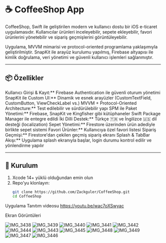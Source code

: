 # ☕️ CoffeeShop App

CoffeeShop, Swift ile geliştirilen modern ve kullanıcı dostu bir iOS e-ticaret uygulamasıdır. Kullanıcılar ürünleri inceleyebilir, sepete ekleyebilir, favori ürünlerini yönetebilir ve sipariş geçmişlerini görüntüleyebilir.

Uygulama, MVVM mimarisi ve protocol-oriented programlama yaklaşımıyla geliştirilmiştir. SnapKit ile arayüz kurulumu yapılmış, Firebase altyapısı ile kimlik doğrulama, veri yönetimi ve güvenli kullanıcı işlemleri sağlanmıştır.

---

## 📦 Özellikler

Kullanıcı Girişi & Kayıt:** Firebase Authentication ile güvenli oturum yönetimi
SnapKit ile Custom UI:** Dinamik ve esnek arayüzler (CustomTextField, CustomButton, ViewCheckLabel vs.)
MVVM + Protocol-Oriented Architecture:** Test edilebilir ve sürdürülebilir yapı
SPM ile Paket Yönetimi:** Firebase, SnapKit ve Kingfisher gibi kütüphaneler Swift Package Manager ile entegre edildi
İki Dilli Destek:** Türkçe 🇹🇷 ve İngilizce 🇺🇸 dil desteği (localization)
Sepet Yönetimi:** Firestore üzerinden ürün adediyle birlikte sepet sistemi
Favori Ürünler:** Kullanıcıya özel favori listesi
Sipariş Geçmişi:** Firestore'dan çekilen geçmiş sipariş ekranı
Splash & TabBar Akışı:** Uygulama splash ekranıyla başlar, login durumu kontrol edilir ve yönlendirme yapılır

---

## 🔧 Kurulum

1. Xcode 14+ yüklü olduğundan emin olun
2. Repo’yu klonlayın:
   ```bash
   git clone https://github.com/Zackguler/CoffeeShop.git
   cd CoffeeShop


Uygulama Tanıtım videosu
https://youtu.be/wac7oXSwyac

Ekran Görüntüleri

![IMG_3438](https://github.com/user-attachments/assets/90ab39be-0cc4-417e-8561-f18f18943585)
![IMG_3439](https://github.com/user-attachments/assets/3d6ccc25-23a9-492f-b3f0-4cd108308e3e)
![IMG_3440](https://github.com/user-attachments/assets/aca44a40-17d0-41f5-8af9-916541d9a831)
![IMG_3441](https://github.com/user-attachments/assets/dccac514-177f-4856-8d46-0e40609177a0)
![IMG_3442](https://github.com/user-attachments/assets/193b5bf1-1e64-4960-90cc-5682349c9420)
![IMG_3444](https://github.com/user-attachments/assets/9c151200-e2ad-43ac-83bf-7e75c586e98f)
![IMG_3443](https://github.com/user-attachments/assets/76388db8-3f15-449e-a76a-b01b788b7b4f)
![IMG_3445](https://github.com/user-attachments/assets/49be7a3c-83fc-4d7e-918f-d704c04c5e9f)
![IMG_3448](https://github.com/user-attachments/assets/a5e23875-d6fd-4014-ae58-38672a55fe0a)
![IMG_3449](https://github.com/user-attachments/assets/66f260f8-3691-4747-b1d7-ddd8d7a7c671)
![IMG_3447](https://github.com/user-attachments/assets/414153c5-17de-4bcf-9fc9-17d295df1618)
![IMG_3446](https://github.com/user-attachments/assets/70a14bed-d5f5-41c8-845e-a4bf81e1b2bd)




